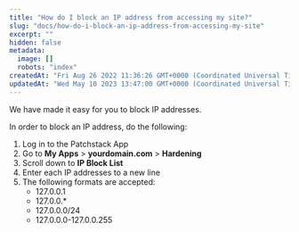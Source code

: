 ```yaml
---
title: "How do I block an IP address from accessing my site?"
slug: "docs/how-do-i-block-an-ip-address-from-accessing-my-site"
excerpt: ""
hidden: false
metadata: 
  image: []
  robots: "index"
createdAt: "Fri Aug 26 2022 11:36:26 GMT+0000 (Coordinated Universal Time)"
updatedAt: "Wed May 10 2023 13:47:00 GMT+0000 (Coordinated Universal Time)"
---
```

We have made it easy for you to block IP addresses.

In order to block an IP address, do the following:

<ol><li>Log in to the Patchstack App</li>
<li>Go to <b>My Apps</b> > <b>yourdomain.com</b> > <b>Hardening</b></li>
<li>Scroll down to <b>IP Block List</b></li>
<li>Enter each IP addresses to a new line</li>
<li>The following formats are accepted:
<ul><li>
127.0.0.1</li>
<li>127.0.0.*</li>
<li>127.0.0.0/24</li>
<li>127.0.0.0-127.0.0.255</li></ul></li></ol>
